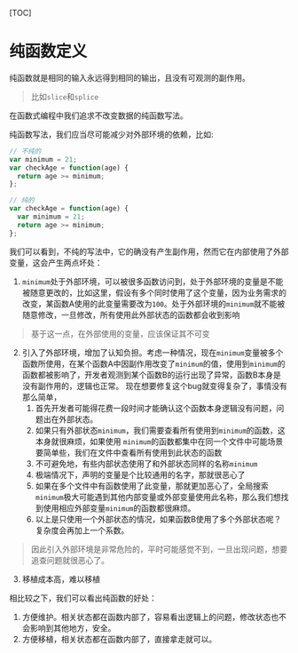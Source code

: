 [TOC]

# 纯函数定义
纯函数就是相同的输入永远得到相同的输出，且没有可观测的副作用。
> 比如`slice`和`splice`

在函数式编程中我们追求不改变数据的纯函数写法。

纯函数写法，我们应当尽可能减少对外部环境的依赖，比如:
```js
// 不纯的
var minimum = 21;
var checkAge = function(age) {
  return age >= minimum;
};

// 纯的
var checkAge = function(age) {
  var minimum = 21;
  return age >= minimum;
};
```
我们可以看到，不纯的写法中，它的确没有产生副作用，然而它在内部使用了外部变量，这会产生两点坏处：
1. `minimum`处于外部环境，可以被很多函数访问到，处于外部环境的变量是不能被随意更改的，比如这里，假设有多个同时使用了这个变量，因为业务需求的改变，某函数A使用的此变量需要改为`100`。处于外部环境的`minimum`就不能被随意修改，一旦修改，所有使用此外部状态的函数都会收到影响
> 基于这一点，在外部使用的变量，应该保证其不可变
2. 引入了外部环境，增加了认知负担。考虑一种情况，现在`minimum`变量被多个函数所使用，在某个函数A中因副作用改变了`minimum`的值，使用到`minimum`的函数都被影响了，开发者观测到某个函数B的运行出现了异常，函数B本身是没有副作用的，逻辑也正常。
现在想要修复这个bug就变得复杂了，事情没有那么简单，
    1. 首先开发者可能得花费一段时间才能确认这个函数本身逻辑没有问题，问题出在外部状态。
    2. 如果只有外部状态`minimum`，我们需要查看所有使用到`minimum`的函数，这本身就很麻烦，如果使用 `minimum`的函数都集中在同一个文件中可能场景要简单些，我们在文件中查看所有使用到此状态的函数
    3. 不可避免地，有些内部状态使用了和外部状态同样的名称`minimum`
    4. 极端情况下，声明的变量是个比较通用的名字，那就很恶心了
    5. 如果在多个文件中有函数使用了此变量，那就更加恶心了，全局搜索`minimum`极大可能遇到其他内部变量或外部变量使用此名称，那么我们想找到使用相应外部变量`minimum`的函数都很麻烦。
    6. 以上是只使用一个外部状态的情况，如果函数B使用了多个外部状态呢？复杂度会再加上一个系数。
> 因此引入外部环境是非常危险的，平时可能感觉不到，一旦出现问题，想要追查问题就很恶心了。
3. 移植成本高，难以移植

相比较之下，我们可以看出纯函数的好处：
1. 方便维护。相关状态都在函数内部了，容易看出逻辑上的问题，修改状态也不会影响到其他地方，安全。
2. 方便移植，相关状态都在函数内部了，直接拿走就可以。